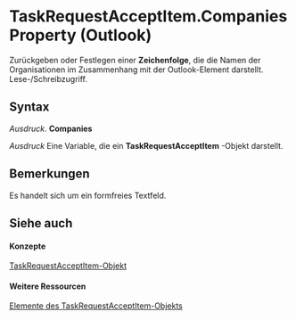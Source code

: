 
# TaskRequestAcceptItem.Companies Property (Outlook)

Zurückgeben oder Festlegen einer  **Zeichenfolge**, die die Namen der Organisationen im Zusammenhang mit der Outlook-Element darstellt. Lese-/Schreibzugriff.


## Syntax

 _Ausdruck_. **Companies**

 _Ausdruck_ Eine Variable, die ein **TaskRequestAcceptItem** -Objekt darstellt.


## Bemerkungen

Es handelt sich um ein formfreies Textfeld.


## Siehe auch


#### Konzepte


[TaskRequestAcceptItem-Objekt](a2905f72-0a67-b07d-7f85-84fe4de17c25.md)
#### Weitere Ressourcen


[Elemente des TaskRequestAcceptItem-Objekts](http://msdn.microsoft.com/library/fe91c4cc-f505-11d8-0d0a-84fc4d355651%28Office.15%29.aspx)